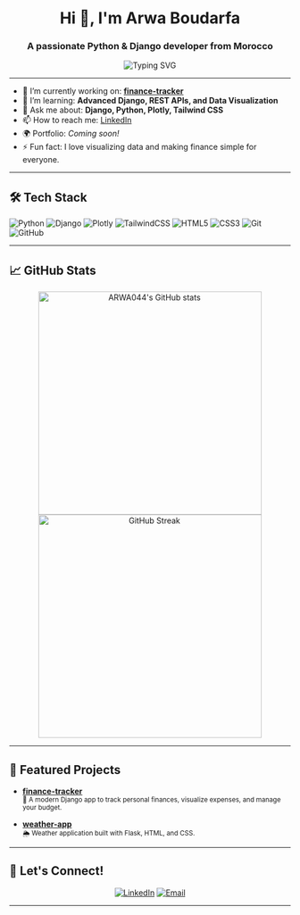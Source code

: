 <!-- Profile README for ARWA044 -->

<h1 align="center">Hi 👋, I'm Arwa Boudarfa</h1>
<h3 align="center">A passionate Python & Django developer from Morocco</h3>

<p align="center">
  <img src="https://readme-typing-svg.demolab.com?font=Fira+Code&duration=2000&pause=1000&color=1A9FFF&center=true&vCenter=true&width=435&lines=Welcome+to+my+GitHub!;I+love+building+web+apps+with+Django;Open+Source+Enthusiast+%F0%9F%92%BB" alt="Typing SVG" />
</p>

---

- 🔭 I’m currently working on: **[finance-tracker](https://github.com/ARWA044/finance-tracker)**
- 🌱 I’m learning: **Advanced Django, REST APIs, and Data Visualization**
- 💬 Ask me about: **Django, Python, Plotly, Tailwind CSS**
- 📫 How to reach me: [LinkedIn](https://www.linkedin.com/in/arwa-boudarfa/)
- 🌍 Portfolio: *Coming soon!*
- ⚡ Fun fact: I love visualizing data and making finance simple for everyone.

---

## 🛠️ Tech Stack

![Python](https://img.shields.io/badge/Python-3776AB?style=flat&logo=python&logoColor=white)
![Django](https://img.shields.io/badge/Django-092E20?style=flat&logo=django&logoColor=white)
![Plotly](https://img.shields.io/badge/Plotly-3F4F75?style=flat&logo=plotly&logoColor=white)
![TailwindCSS](https://img.shields.io/badge/Tailwind_CSS-38B2AC?style=flat&logo=tailwind-css&logoColor=white)
![HTML5](https://img.shields.io/badge/HTML5-E34F26?style=flat&logo=html5&logoColor=white)
![CSS3](https://img.shields.io/badge/CSS3-1572B6?style=flat&logo=css3&logoColor=white)
![Git](https://img.shields.io/badge/Git-F05032?style=flat&logo=git&logoColor=white)
![GitHub](https://img.shields.io/badge/GitHub-181717?style=flat&logo=github&logoColor=white)

---

## 📈 GitHub Stats

<p align="center">
  <img src="https://github-readme-stats.vercel.app/api?username=ARWA044&show_icons=true&theme=radical" alt="ARWA044's GitHub stats" width="400"/>
  <img src="https://streak-stats.demolab.com?user=ARWA044&theme=radical" alt="GitHub Streak" width="400"/>
</p>

---

## 📂 Featured Projects

- [**finance-tracker**](https://github.com/ARWA044/finance-tracker)  
  <sub>💸 A modern Django app to track personal finances, visualize expenses, and manage your budget.</sub>

- [**weather-app**](https://github.com/ARWA044/weather-app)  
  <sub>🌦️ Weather application built with Flask, HTML, and CSS.</sub>

---

## 🤝 Let's Connect!

<p align="center">
  <a href="https://www.linkedin.com/in/arwa-boudarfa/"><img src="https://img.shields.io/badge/LinkedIn-blue?logo=linkedin&logoColor=white" alt="LinkedIn"></a>
  <a href="mailto:your.email@example.com"><img src="https://img.shields.io/badge/Email-D14836?logo=gmail&logoColor=white" alt="Email"></a>
</p>

---

<!--
**ARWA044/ARWA044** is a ✨ special ✨ repository because its `README.md` (this file) appears on your GitHub profile.
-->

